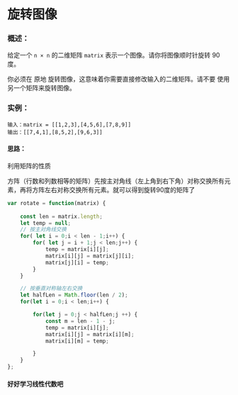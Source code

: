 # 旋转图像

### 概述：

给定一个 `n × n` 的二维矩阵 `matrix` 表示一个图像。请你将图像顺时针旋转 90 度。

你必须在 原地 旋转图像，这意味着你需要直接修改输入的二维矩阵。请不要 使用另一个矩阵来旋转图像。

### 实例：

```
输入：matrix = [[1,2,3],[4,5,6],[7,8,9]]
输出：[[7,4,1],[8,5,2],[9,6,3]]
```



#### 思路：

利用矩阵的性质

方阵（行数和列数相等的矩阵）先按主对角线（左上角到右下角）对称交换所有元素，再将方阵左右对称交换所有元素。就可以得到旋转90度的矩阵了

```js
var rotate = function(matrix) {
    
    const len = matrix.length; 
    let temp = null;
    // 按主对角线交换
    for( let i = 0;i < len - 1;i++) {
        for( let j = i + 1;j < len;j++) {
            temp = matrix[i][j];
            matrix[i][j] = matrix[j][i];
            matrix[j][i] = temp;
        }
    }

    // 按垂直对称轴左右交换
    let halfLen = Math.floor(len / 2);
    for(let i = 0;i < len;i++) {

        for(let j = 0;j < halfLen;j ++) {
            const m = len - 1 - j;
            temp = matrix[i][j];
            matrix[i][j] = matrix[i][m];
            matrix[i][m] = temp;

        }
    }
};
```

#### 好好学习线性代数吧